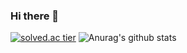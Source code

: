 
### Hi there 👋

[![solved.ac tier](http://mazassumnida.wtf/api/generate_badge?boj=hilariousbanana)](https://solved.ac/hilariousbanana)
![Anurag's github stats](https://github-readme-stats.vercel.app/api?username=hilariousbanana&show_icons=true&theme=dracula)

<!--
**hilariousbanana/hilariousbanana** is a ✨ _special_ ✨ repository because its `README.md` (this file) appears on your GitHub profile.

Here are some ideas to get you started:

- 🔭 I’m currently working on ...
- 🌱 I’m currently learning ...
- 👯 I’m looking to collaborate on ...
- 🤔 I’m looking for help with ...
- 💬 Ask me about ...
- 📫 How to reach me: ...
- 😄 Pronouns: ...
- ⚡ Fun fact: ...
-->
